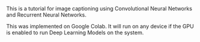 This is a tutorial for image captioning using Convolutional Neural Networks  
and Recurrent Neural Networks. 

This was implemented on Google Colab. It will run on any device if the GPU is
enabled to run Deep Learning Models on the system.

